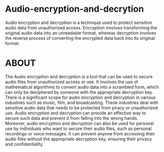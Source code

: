 # Audio-encryption-and-decrytion
Audio encryption and decryption is a technique used to protect sensitive audio data from unauthorized access. Encryption involves transforming the original audio data into an unreadable format, whereas decryption involves the reverse process of converting the encrypted data back into its original format.


# ABOUT
The Audio encryption and decryption is a tool that can be used to secure 
audio files from unauthorized access or use. It involves the use of 
mathematical algorithms to convert audio data into a scrambled form, 
which can only be deciphered by someone with the appropriate decryption 
key. 
There is a significant scope for audio encryption and decryption in 
various industries such as music, film, and broadcasting. These industries 
deal with sensitive audio data that needs to be protected from piracy or 
unauthorized use. Audio encryption and decryption can provide an 
effective way to secure such data and prevent it from falling into the wrong 
hands. 
Moreover, audio encryption and decryption can also be used for 
personal use by individuals who want to secure their audio files, such as 
personal recordings or voice messages. It can prevent anyone from 
accessing their audio files without the appropriate decryption key, ensuring 
their privacy and confidentiality. 
